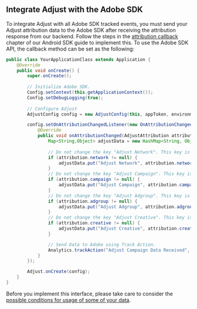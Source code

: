## Integrate Adjust with the Adobe SDK

To integrate Adjust with all Adobe SDK tracked events, you must send your Adjust attribution data to the Adobe SDK after receiving the attribution response from our backend. Follow the steps in the [attribution callback][attribution-callback] chapter of our Android SDK guide to implement this. To use the Adobe SDK API, the callback method can be set as the following:

```java
public class YourApplicationClass extends Application {
    @Override
    public void onCreate() {
        super.onCreate();
        
        // Initialize Adobe SDK.
        Config.setContext(this.getApplicationContext());
        Config.setDebugLogging(true);
        
        // Configure Adjust
        AdjustConfig config = new AdjustConfig(this, appToken, environment);

        config.setOnAttributionChangedListener(new OnAttributionChangedListener() {
            @Override
            public void onAttributionChanged(AdjustAttribution attribution) {
                Map<String,Object> adjustData = new HashMap<String, Object>();
                
                // Do not change the key "Adjust Network". This key is being used in the Data Connector Processing Rule.
                if (attribution.network != null) {
                    adjustData.put("Adjust Network", attribution.network);
                }
                // Do not change the key "Adjust Campaign". This key is being used in the Data Connector Processing Rule.
                if (attribution.campaign != null) {
                    adjustData.put("Adjust Campaign", attribution.campaign);
                }
                // Do not change the key "Adjust Adgroup". This key is being used in the Data Connector Processing Rule.
                if (attribution.adgroup != null) {
                    adjustData.put("Adjust Adgroup", attribution.adgroup);
                }
                // Do not change the key "Adjust Creative". This key is being used in the Data Connector Processing Rule.
                if (attribution.creative != null) {
                    adjustData.put("Adjust Creative", attribution.creative);
                }

                // Send Data to Adobe using Track Action.
                Analytics.trackAction("Adjust Campaign Data Received", adjustData);
            }
        });

        Adjust.onCreate(config);
    }
}
```

Before you implement this interface, please take care to consider the [possible conditions for usage of some of your data][attribution-data].

[attribution-data]:     https://github.com/adjust/sdks/blob/master/doc/attribution-data.md
[attribution-callback]: ../../../README.md#af-attribution-callback
